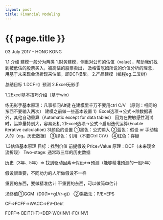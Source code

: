 ```yaml
---
layout: post
title: Financial Modeling
---
```


{{ page.title }}
================

<p class="meta">03 July 2017 - HONG KONG</p>
1.1 介绍
建模一般分为两类 
1.财务建模，侧重对公司的估值（value），帮助我们找到被低估的股票买入，被高估的股票卖出，
及格雷厄姆所说的价值分析的理念，用基于未来现金流折现来估值，即DCF模型。
2.产品建模（编程eg.二叉树）


总结目标
1.DCF=》预测
2.Excel无影手


1.2Excel基本技巧介绍（基于win）

练无影手基本原理：凡事都问Alt键
在建模里千万不要用ctrl C/V （原则：相同的东西不要输入两次）
建模之前做一些基本设置
1）Excel选项->公式->除数据表外，其他自动重算（Automatic except for data tables）
因为在做敏感性测试时，运算量特别大，容易死机
2)Excel选项->公式->启用迭代运算(Enable iterative calculation)
3)颜色的设置
	①黑色：公式输入
	②蓝色：假设 or 手动输入的（eg。历史数据）
	③绿色：引用（不要Ctrl C/V）
	④红色：存疑

1.3估值基本原理
目标：找到价值
前提假设
	Price≠Value
原理：DCF（未来现金流折现）
Two-stage:
通常取三年的历史数据

历史（3年、5年）=> 找到驱动因素=>假设※=>预测（能够精准预测的一般5年）

假设很重要，不同功力的人所做假设不一样

重要的东西，要做精准估计
不重要的东西，可以做简单估计

求终值①GGM（D0(1=+g)/(r-g)） ②乘数法：P/E*EPS

CF=>FCFF=>WACC=>EV-Debt

FCFF=> BEIT(1-T)+DEP-WC(INV)-FC(INV)























